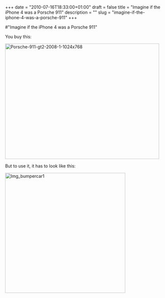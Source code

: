 +++
date = "2010-07-16T18:33:00+01:00"
draft = false
title = "Imagine if the iPhone 4 was a Porsche 911"
description = ""
slug = "imagine-if-the-iphone-4-was-a-porsche-911"
+++

#"Imagine if the iPhone 4 was a Porsche 911"


 <p>You buy this:</p>
<p><div class='p_embed p_image_embed'>
<a href="http://getfile5.posterous.com/getfile/files.posterous.com/temp-2010-07-16/irGpppcrEevgvBAGnFfEuxvgxHwFJsisjlmiGnraxfarxlHqisHBBqmiwfuB/Porsche-911-GT2-2008-1-1024x768.jpg.scaled1000.jpg"><img alt="Porsche-911-gt2-2008-1-1024x768" height="375" src="http://getfile0.posterous.com/getfile/files.posterous.com/temp-2010-07-16/irGpppcrEevgvBAGnFfEuxvgxHwFJsisjlmiGnraxfarxlHqisHBBqmiwfuB/Porsche-911-GT2-2008-1-1024x768.jpg.scaled500.jpg" width="500" /></a>
</div>
</p>
<p>But to use it, it has to look like this:</p>
<p><div class='p_embed p_image_embed'>
<img alt="Img_bumpercar1" height="390" src="http://getfile9.posterous.com/getfile/files.posterous.com/temp-2010-07-16/tHhdnfpCzxnlckgJezuFvkzngFkactxaiHFgCndGGqbApIoBfiuagezidbDd/img_bumpercar1.jpg.scaled500.jpg" width="390" />
</div>
</p>
 